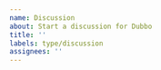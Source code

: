 ```yaml
---
name: Discussion
about: Start a discussion for Dubbo
title: ''
labels: type/discussion
assignees: ''
---
```


<!-- If you need to report a security issue please visit https://github.com/apache/dubbo/security/policy -->

<!-- For all design discussions please continue. -->
